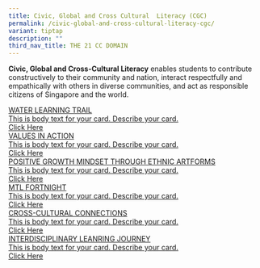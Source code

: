```yaml
---
title: Civic, Global and Cross Cultural  Literacy (CGC)
permalink: /civic-global-and-cross-cultural-literacy-cgc/
variant: tiptap
description: ""
third_nav_title: THE 21 CC DOMAIN
---
```

<p><strong>Civic, Global and Cross-Cultural Literacy</strong> enables students
to contribute constructively to their community and nation, interact respectfully
and empathically with others in diverse communities, and act as responsible
citizens of Singapore and the world.</p>
<p></p>
<div class="isomer-card-grid"><a rel="noopener noreferrer nofollow" href="https://www.telokkuraupri.moe.edu.sg//water-learning-trail/" class="isomer-card"><div class="isomer-card-body"><div class="isomer-card-title">WATER LEARNING TRAIL</div><div class="isomer-card-description">This is body text for your card. Describe your card.</div><div class="isomer-card-link">Click Here</div></div></a>
<a rel="noopener noreferrer nofollow" href="https://www.telokkuraupri.moe.edu.sg/values-in-action/" class="isomer-card">
<div class="isomer-card-body">
<div class="isomer-card-title">VALUES IN ACTION</div>
<div class="isomer-card-description">This is body text for your card. Describe your card.</div>
<div class="isomer-card-link">Click Here</div>
</div>
</a><a rel="noopener noreferrer nofollow" href="https://www.telokkuraupri.moe.edu.sg/positive-growth-mindset-through-ethnic-artforms/" class="isomer-card"><div class="isomer-card-body"><div class="isomer-card-title">POSITIVE GROWTH MINDSET THROUGH ETHNIC ARTFORMS</div><div class="isomer-card-description">This is body text for your card. Describe your card.</div><div class="isomer-card-link">Click Here</div></div></a>
<a rel="noopener noreferrer nofollow" href="https://www.telokkuraupri.moe.edu.sg/mtl-fortnight/" class="isomer-card">
<div class="isomer-card-body">
<div class="isomer-card-title">MTL FORTNIGHT</div>
<div class="isomer-card-description">This is body text for your card. Describe your card.</div>
<div class="isomer-card-link">Click Here</div>
</div>
</a><a rel="noopener noreferrer nofollow" href="https://www.telokkuraupri.moe.edu.sg/cross-cultural-connections/" class="isomer-card"><div class="isomer-card-body"><div class="isomer-card-title">CROSS-CULTURAL CONNECTIONS</div><div class="isomer-card-description">This is body text for your card. Describe your card.</div><div class="isomer-card-link">Click Here</div></div></a>
<a rel="noopener noreferrer nofollow" href="https://www.telokkuraupri.moe.edu.sg/interdisciplinary-leanring-journey/" class="isomer-card">
<div class="isomer-card-body">
<div class="isomer-card-title">INTERDISCIPLINARY LEANRING JOURNEY</div>
<div class="isomer-card-description">This is body text for your card. Describe your card.</div>
<div class="isomer-card-link">Click Here</div>
</div>
</a>
</div>
<p></p>